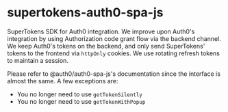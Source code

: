 # supertokens-auth0-spa-js

SuperTokens SDK for Auth0 integration. We improve upon Auth0's integration by using Authorization code grant flow via the backend channel. We keep Auth0's tokens on the backend, and only send SuperTokens' tokens to the frontend via `httpOnly` cookies. We use rotating refresh tokens to maintain a session.

Please refer to @auth0/auth0-spa-js's documentation since the interface is almost the same. A few exceptions are:

- You no longer need to use `getTokenSilently`
- You no longer need to use `getTokenWithPopup`
